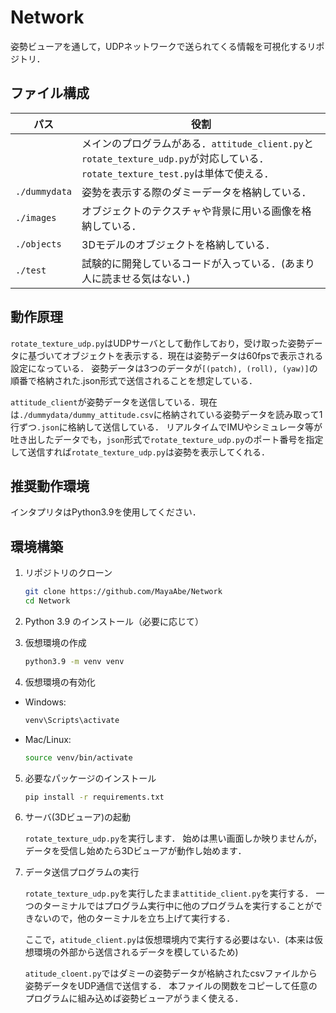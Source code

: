 # Network
姿勢ビューアを通して，UDPネットワークで送られてくる情報を可視化するリポジトリ．

## ファイル構成
|パス|役割|
|----|----|
||メインのプログラムがある．`attitude_client.py`と`rotate_texture_udp.py`が対応している．`rotate_texture_test.py`は単体で使える．|
|`./dummydata`|姿勢を表示する際のダミーデータを格納している．|
|`./images`|オブジェクトのテクスチャや背景に用いる画像を格納している．|
|`./objects`|3Dモデルのオブジェクトを格納している．|
|`./test`|試験的に開発しているコードが入っている．(あまり人に読ませる気はない．)|

## 動作原理
`rotate_texture_udp.py`はUDPサーバとして動作しており，受け取った姿勢データに基づいてオブジェクトを表示する．現在は姿勢データは60fpsで表示される設定になっている．
姿勢データは3つのデータが`[(patch), (roll), (yaw)]`の順番で格納された.json形式で送信されることを想定している．

`attitude_client`が姿勢データを送信している．現在は`./dummydata/dummy_attitude.csv`に格納されている姿勢データを読み取って1行ずつ`.json`に格納して送信している．
リアルタイムでIMUやシミュレータ等が吐き出したデータでも，`json`形式で`rotate_texture_udp.py`のポート番号を指定して送信すれば`rotate_texture_udp.py`は姿勢を表示してくれる．

## 推奨動作環境
インタプリタはPython3.9を使用してください．

## 環境構築

1. リポジトリのクローン
    ```bash
    git clone https://github.com/MayaAbe/Network
    cd Network
    ```
2. Python 3.9 のインストール（必要に応じて）
3. 仮想環境の作成

   ```bash
   python3.9 -m venv venv
   ```


4. 仮想環境の有効化
* Windows:

    ```bash
    venv\Scripts\activate
    ```

* Mac/Linux:
    ```bash
    source venv/bin/activate
    ```
5. 必要なパッケージのインストール
    ```bash
    pip install -r requirements.txt
6. サーバ(3Dビューア)の起動

    `rotate_texture_udp.py`を実行します．
    始めは黒い画面しか映りませんが，データを受信し始めたら3Dビューアが動作し始めます．
7. データ送信プログラムの実行

   `rotate_texture_udp.py`を実行したまま`attitide_client.py`を実行する．
   一つのターミナルではプログラム実行中に他のプログラムを実行することができないので，他のターミナルを立ち上げて実行する．

   ここで，`atitude_client.py`は仮想環境内で実行する必要はない．(本来は仮想環境の外部から送信されるデータを模しているため)

   `atitude_cloent.py`ではダミーの姿勢データが格納されたcsvファイルから姿勢データをUDP通信で送信する．
   本ファイルの関数をコピーして任意のプログラムに組み込めば姿勢ビューアがうまく使える．